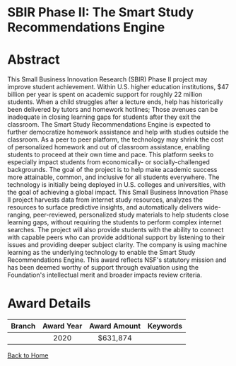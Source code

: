 
SBIR Phase II: The Smart Study Recommendations Engine
=====================================================

# Abstract


This Small Business Innovation Research (SBIR) Phase II project may improve student achievement. Within U.S. higher education institutions, $47 billion per year is spent on academic support for roughly 22 million students. When a child struggles after a lecture ends, help has historically been delivered by tutors and homework hotlines; Those avenues can be inadequate in closing learning gaps for students after they exit the classroom. The Smart Study Recommendations Engine is expected to further democratize homework assistance and help with studies outside the classroom. As a peer to peer platform, the technology may shrink the cost of personalized homework and out of classroom assistance, enabling students to proceed at their own time and pace. This platform seeks to especially impact students from economically- or socially-challenged backgrounds. The goal of the project is to help make academic success more attainable, common, and inclusive for all students everywhere. The technology is initially being deployed in U.S. colleges and universities, with the goal of achieving a global impact. This Small Business Innovation Phase II project harvests data from internet study resources, analyzes the resources to surface predictive insights, and automatically delivers wide-ranging, peer-reviewed, personalized study materials to help students close learning gaps, without requiring the students to perform complex internet searches. The project will also provide students with the ability to connect with capable peers who can provide additional support by listening to their issues and providing deeper subject clarity. The company is using machine learning as the underlying technology to enable the Smart Study Recommendations Engine. This award reflects NSF's statutory mission and has been deemed worthy of support through evaluation using the Foundation's intellectual merit and broader impacts review criteria.  

# Award Details

|Branch|Award Year|Award Amount|Keywords|
| :---: | :---: | :---: | :---: |
||2020|$631,874||
  
  


[Back to Home](https://github.com/chrischow/dod_sbir_awards/JT/#580)